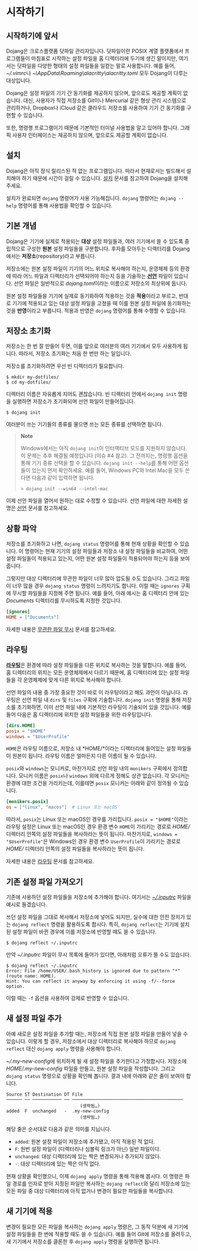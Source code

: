 시작하기
========

시작하기에 앞서
---------------

Dojang은 크로스플랫폼 닷파일 관리자입니다.  닷파일이란 POSIX 계열 플랫폼에서
프로그램들이 마침표로 시작하는 설정 파일을 홈 디렉터리에 두기에 생긴 말이지만,
여기서는 닷파일을 다양한 형태의 설정 파일들을 일컫는 말로 사용합니다.
예를 들어, *~/.vimrc*나 *~\AppData\Roaming\alacritty\alacritty.toml* 모두
Dojang이 다루는 대상입니다.

Dojang은 설정 파일의 기기 간 동기화를 제공하지 않으며, 앞으로도 제공할 계획이
없습니다. 대신, 사용자가 직접 저장소를 Git이나 Mercurial 같은 형상 관리
시스템으로 관리하거나, Dropbox나 iCloud 같은 클라우드 저장소를 사용하여 기기
간 동기화를 구현할 수 있습니다.

또한, 명령행 프로그램이기 때문에 기본적인 터미널 사용법을 알고 있어야 합니다.
그래픽 사용자 인터페이스는 제공하지 않으며, 앞으로도 제공할 계획이 없습니다.


설치
----

Dojang은 아직 정식 릴리스된 적 없는 프로그램입니다.  따라서 현재로서는 빌드해서
설치해야 하기 때문에 시간이 걸릴 수 있습니다.  [설치](installation.ko.md) 문서를
참고하여 Dojang을 설치해 주세요.

설치가 완료되면 `dojang` 명령어가 사용 가능해집니다.  `dojang` 명령어는
`dojang --help` 명령어를 통해 사용법을 확인할 수 있습니다.


기본 개념
---------

Dojang은 기기에 실제로 적용되는 **대상** 설정 파일들과, 여러 기기에서 쓸 수
있도록 중립적으로 구성한 **원본** 설정 파일들을 구분합니다.  후자를 모아두는
디렉터리를 Dojang에서는 **저장소**(repository)라고 부릅니다.

저장소에는 원본 설정 파일이 기기의 어느 위치로 복사해야 하는지, 운영체제 등의
환경에 따라 어느 파일과 디렉터리가 선택되어야 하는지 등을 기술하는
[**선언**](manifest.ko.md) 파일이 있습니다.  선언 파일은 일반적으로
*dojang.toml*이라는 이름으로 저장소의 최상위에 둡니다.

원본 설정 파일들을 기기에 실제로 동기화하여 적용하는 것을 **적용**이라고 부르고,
반대로 기기에 적용되고 있는 대상 설정 파일을 고쳤을 때 이를 원본 설정 파일에
동기화하는 것을 **반영**이라고 부릅니다.  적용과 반영은 `dojang` 명령어를 통해
수행할 수 있습니다.


저장소 초기화
-------------

저장소는 한 번 잘 만들어 두면, 이를 앞으로 여러분의 여러 기기에서 모두 사용하게
됩니다.  따라서, 저장소 초기화는 처음 한 번만 하는 일입니다.

저장소를 초기화하려면 우선 빈 디렉터리가 필요합니다.

~~~~ console
$ mkdir my-dotfiles/
$ cd my-dotfiles/
~~~~

디렉터리 이름은 자유롭게 지어도 괜찮습니다.  빈 디렉터리 안에서 `dojang init`
명령을 실행하면 저장소가 초기화되며 선언 파일이 만들어집니다.

~~~~ console
$ dojang init
~~~~

여러분이 쓰는 기기들의 종류를 물으면 쓰는 모든 종류를 선택하면 됩니다.

> **Note**
>
> Windows에서는 아직 `dojang init`이 인터랙티브 모드를 지원하지 않습니다.
> 이 문제는 추후 해결될 예정입니다 (이슈 #4 참고).  그 전까지는, 명령행 옵션을
> 통해 기기 종류 선택을 할 수 있습니다.  `dojang init --help`를 통해 어떤
> 옵션들이 있는지 먼저 확인하세요.  예를 들어, Windows PC와 Intel Mac을 모두
> 쓴다면 다음과 같이 입력하면 됩니다.
>
> ~~~~ console
> > dojang init --win64 --intel-mac
> ~~~~

이제 선언 파일을 열어서 원하는 대로 수정할 수 있습니다.  선언 파일에 대한 자세한
설명은 [선언](manifest.ko.md) 문서를 참고하세요.


상황 파악
---------

저장소를 초기화하고 나면, `dojang status` 명령어를 통해 현재 상황을 확인할 수
있습니다.  이 명령어는 현재 기기의 설정 파일들과 저장소 내 설정 파일들을
비교하여, 어떤 설정 파일들이 적용되고 있는지, 어떤 원본 설정 파일들이 적용되어야
하는지 등을 보여줍니다.

그렇지만 대상 디렉터리에 무관한 파일이 너무 많아 압도될 수도 있습니다.
그리고 파일이 너무 많을 경우 `dojang status` 명령이 느려지기도 합니다.
이럴 때는 `ignores` 구획에 무시할 파일들을 지정해 주면 됩니다.
예를 들어, 아래 예시는 홈 디렉터리 안에 있는 *Documents* 디렉터리를 무시하도록
지정한 것입니다.

~~~~ toml
[ignores]
HOME = ["Documents"]
~~~~

자세한 내용은 [무관한 파일 무시](routing.ko.md#무관한-파일-무시) 문서를
참고하세요.


라우팅
------

[**라우팅**](routing.ko.md)은 환경에 따라 설정 파일들을 다른 위치로 복사하는
것을 말합니다.  예를 들어, 홈 디렉터리의 위치는 모든 운영체제에서 다르기 때문에,
홈 디렉터리에 있는 설정 파일들을 각 운영체제에 맞게 다른 위치로 복사해야 합니다.

선언 파일의 내용 중 가장 중요한 것이 바로 이 라우팅이라고 해도 과언이 아닙니다.  라우팅은 선언 파일 내 `dirs` 및 `files` 구획에 기술합니다.  `dojang init` 명령을
통해 저장소를 초기화하면, 이미 선언 파일 내에 기본적인 라우팅이 기술되어 있을
것입니다. 예를 들어 다음은 홈 디렉터리에 위치한 설정 파일들을 위한 라우팅입니다.

~~~~ toml
[dirs.HOME]
posix = "$HOME"
windows = "$UserProfile"
~~~~

`HOME`은 라우팅 이름으로, 저장소 내 *HOME/*이라는 디렉터리에 들어있는 설정
파일들이 원본이 됩니다.  라우팅 이름은 얼마든지 다른 이름이 될 수 있습니다.

`posix`와 `windows`는 모니커로, 마찬가지로 선언 파일 내의 `monikers` 구획에서
정의합니다. 모니커 이름은 `posix`나 `windows` 외에 다르게 정해도 상관 없습니다.
각 모니커는 환경에 대한 조건을 가리키는데, 이를테면 `posix` 모니커는 아래와 같이
정의될 수 있습니다.

~~~~ toml
[monikers.posix]
os = ["linux", "macos"]  # Linux 또는 macOS
~~~~

따라서, `posix`는 Linux 또는 macOS인 경우를 가리킵니다.  `posix = "$HOME"`이라는
라우팅 설정은 Linux 또는 macOS인 경우 환경 변수 `HOME`이 가리키는 경로로 *HOME/*
디렉터리 안쪽의 설정 파일들을 복사하라는 뜻이 됩니다.  마찬가지로,
`windows = "$UserProfile"`은 Windows인 경우 환경 변수 `UserProfile`이 가리키는
경로로 *HOME/* 디렉터리 안쪽의 설정 파일들을 복사하라는 뜻이 됩니다.

자세한 내용은 [라우팅](routing.ko.md) 문서를 참고하세요.


기존 설정 파일 가져오기
-----------------------

기존에 사용하던 설정 파일들을 저장소에 추가해야 합니다.
여기서는 [*~/.inputrc*][inputrc] 파일을 예시로 들겠습니다.

쓰던 설정 파일을 그대로 복사해서 저장소에 넣어도 되지만, 실수에 대한 안전 장치가
있는 `dojang reflect` 명령을 활용하도록 합시다.  특히, `dojang reflect`는 기기에
설치된 설정 파일이 바뀐 경우에 이를 저장소에 반영할 때도 쓸 수 있습니다.

~~~~ console
$ dojang reflect ~/.inputrc
~~~~

만약 *~/.inputrc* 파일이 무시 목록에 들어가 있다면,
아래처럼 오류가 뜰 수도 있습니다.

~~~~ console
$ dojang reflect ~/.inputrc
Error: File /home/USER/.bash_history is ignored due to pattern "*" (route name: HOME).
Hint: You can reflect it anyway by enforcing it using -f/--force option.
~~~~

이럴 때는 `-f` 옵션을 사용하여 강제로 반영할 수 있습니다.

[inputrc]: https://tiswww.case.edu/php/chet/readline/readline.html#Readline-Init-File


새 설정 파일 추가
-----------------

아예 새로운 설정 파일을 추가할 때는, 저장소에 직접 원본 설정 파일을 만들어 넣을
수 있습니다.  이렇게 할 경우, 저장소에서 대상 디렉터리로 복사해야 하므로
`dojang reflect` 대신 `dojang apply` 명령을 사용해야 합니다.

*~/.my-new-config*에 위치하게 될 새 설정 파일을 추가한다고 가정합시다.
저장소에 *HOME/.my-new-config* 파일을 만들고, 원본 설정 파일을 작성합니다.
그리고 `dojang status` 명령으로 상황을 확인해 봅니다.
결과 내에 아래와 같은 줄이 보여야 합니다.

~~~~
Source ST Destination DT File
────── ── ─────────── ── ──────────────────────────────────────────
                            (생략됨…)
added  F  unchanged   -  .my-new-config
                            (생략됨…)
~~~~

해당 줄은 순서대로 다음과 같은 의미를 지닙니다.

 -  `added`: 원본 설정 파일이 저장소에 추가됐고, 아직 적용된 적 없다.
 -  `F`: 원번 설정 파일이 (디렉터리나 심볼릭 링크가 아닌) 일반 파일이다.
 -  `unchanged`: 대상 디렉터리에 있는 짝은 변경되거나 추가되지 않았다.
 -  `-`: 대상 디렉터리에 있는 짝은 아직 없다.

현재 상황을 확인했으니, 이제 `dojang apply` 명령을 통해 적용해 봅시다.
이 명령은 파일 경로를 인자로 받아 지정된 파일만 복사하는 `dojang reflect`와
달리 저장소에 있는 모든 파일 중 대상 디렉터리에 아직 없거나 변경이 필요한
파일들을 복사합니다.


새 기기에 적용
--------------

변경이 필요한 모든 파일을 복사하는 `dojang apply` 명령은, 그 동작 덕분에 새
기기에 설정 파일들을 한 번에 적용할 때도 쓸 수 있습니다.  예를 들어 Git에
저장소를 올려두고, 새 기기에서 저장소를 클론한 후 `dojang apply` 명령을
실행하면 됩니다.

<!-- cSpell:ignore alacritty inputrc vimrc -->
